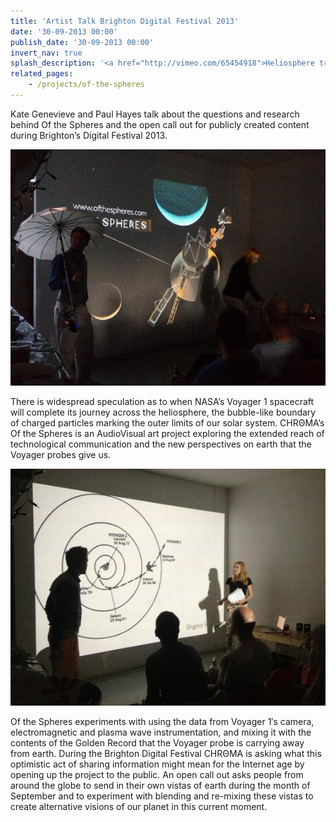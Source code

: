 ```yaml
---
title: 'Artist Talk Brighton Digital Festival 2013'
date: '30-09-2013 00:00'
publish_date: '30-09-2013 00:00'
invert_nav: true
splash_description: '<a href="http://vimeo.com/65454918">Heliosphere trailer</a> from <a href="http://vimeo.com/chromaspace">C H R Θ M A</a> on Vimeo.'
related_pages:
    - /projects/of-the-spheres
---
```


Kate Genevieve and Paul Hayes talk about the questions and research behind Of the Spheres and the open call out for publicly created content during Brighton’s Digital Festival 2013.

![Event1.jpg](Event1.jpg)

There is widespread speculation as to when NASA’s Voyager 1 spacecraft will complete its journey across the heliosphere, the bubble-like boundary of charged particles marking the outer limits of our solar system.  CHRΘMA’s Of the Spheres is an AudioVisual art project exploring the extended reach of technological communication and the new perspectives on earth that the Voyager probes give us.  

![Event2.jpg](Event2.jpg)

Of the Spheres experiments with using the data from Voyager 1′s camera, electromagnetic and plasma wave instrumentation, and mixing it with the contents of the Golden Record that the Voyager probe is carrying away from earth.  During the Brighton Digital Festival CHRΘMA is asking what this optimistic act of sharing information might mean for the Internet age by opening up the project to the public. An open call out asks people from around the globe to send in their own vistas of earth during the month of September and to experiment with blending and re-mixing these vistas to create alternative visions of our planet in this current moment.

